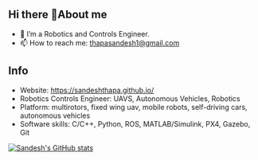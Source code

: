 ## Hi there 👋About me
- 🔭 I’m a Robotics and Controls Engineer. 
- 📫 How to reach me: thapasandesh1@gmail.com

## Info 
- Website: https://sandeshthapa.github.io/
- Robotics Controls Engineer: UAVS, Autonomous Vehicles, Robotics
- Platform: multirotors, fixed wing uav, mobile robots, self-driving cars, autonomous vehicles
- Software skills: C/C++, Python, ROS, MATLAB/Simulink, PX4, Gazebo, Git

[![Sandesh's GitHub stats](https://github-readme-stats.vercel.app/api?username=sandeshthapa)](https://github.com/anuraghazra/github-readme-stats)
<!--
**sandeshthapa/sandeshthapa** is a ✨ _special_ ✨ repository because its `README.md` (this file) appears on your GitHub profile.

Here are some ideas to get you started:

- 🔭 I’m currently working on ...
- 🌱 I’m currently learning ...
- 👯 I’m looking to collaborate on ...
- 🤔 I’m looking for help with ...
- 💬 Ask me about ...
- 📫 How to reach me: ...
- 😄 Pronouns: ...
- ⚡ Fun fact: ...
-->
